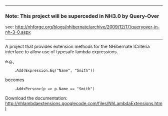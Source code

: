 
---


### Note: This project will be superceded in NH3.0 by Query-Over ###
see: http://nhforge.org/blogs/nhibernate/archive/2009/12/17/queryover-in-nh-3-0.aspx


---




A project that provides extension methods for the NHibernate ICriteria interface to allow use of typesafe lambda expressions.

e.g.,
```
    .Add(Expression.Eq("Name", "Smith"))
```
becomes
```
    .Add<Person>(p => p.Name == "Smith")
```


Download the documentation: http://nhlambdaextensions.googlecode.com/files/NhLambdaExtensions.html
